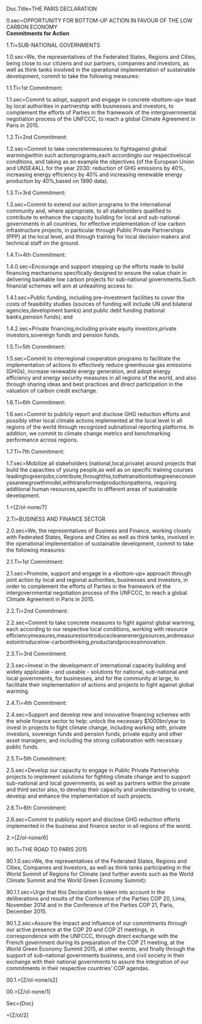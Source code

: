 Doc.Title=THE PARIS DECLARATION

0.sec=OPPORTUNITY FOR BOTTOM-UP ACTION IN FAVOUR OF THE LOW CARBON ECONOMY<br><b>Commitments for Action</b>

1.Ti=SUB-NATIONAL GOVERNMENTS

1.0.sec=We, the representatives of the Federated States, Regions and Cities, being close to our citizens and our partners, companies and investors, as well as think tanks involved in the operational implementation of sustainable development, commit to take the following measures:

1.1.Ti=1st Commitment:

1.1.sec=Commit to adopt, support and engage in concrete «bottom-up» lead by local authorities in partnership with businesses and investors, to complement the efforts of Parties in the framework of the intergovernmental negotiation process of the UNFCCC, to reach a global Climate Agreement in Paris in 2015.

1.2.Ti=2nd Commitment:

1.2.sec=Commit to take concretemeasures to fightagainst global warmingwithin such actionprograms,each accordingto our respectivelocal conditions, and taking as an example the objectives (of the European Union and UNSE4ALL for the year 2030: reduction of GHG emissions by 40%, increasing energy efficiency by 40% and increasing renewable energy production by 40%,based on 1990 data).

1.3.Ti=3rd Commitment:

1.3.sec=Commit to extend our action programs to the international community and, where appropriate, to all stakeholders qualified to contribute to enhance the capacity building for local and sub-national governments in all countries, for effective implementation of low carbon infrastructure projects, in particular through Public Private Partnerships (PPP) at the local level, and through training for local decision makers and technical staff on the ground.

1.4.Ti=4th Commitment:

1.4.0.sec=Encourage and support stepping up the efforts made to build financing mechanisms specifically designed to ensure the value chain in delivering bankable low carbon projects for sub-national governments.Such financial schemes will aim at unleashing access to:

1.4.1.sec=Public funding, including pre-investment facilities to cover the costs of feasibility studies (sources of funding will include UN and bilateral agencies,development banks) and public debt funding (national banks,pension funds); and

1.4.2.sec=Private financing,including private equity investors,private investors,sovereign funds and pension funds.

1.5.Ti=5th Commitment:

1.5.sec=Commit to interregional cooperation programs to facilitate the implementation of actions to effectively reduce greenhouse gas emissions (GHGs), increase renewable energy generation, and adopt energy efficiency and energy security measures in all regions of the world, and also through sharing ideas and best practices and direct participation in the valuation of carbon credit exchange.

1.6.Ti=6th Commitment:

1.6.sec=Commit to publicly report and disclose GHG reduction efforts and possibly other local climate actions implemented at the local level in all regions of the world through recognized subnational reporting platforms. In addition, we commit to climate change metrics and benchmarking performance across regions.

1.7.Ti=7th Commitment:

1.7.sec=Mobilize all stakeholders (national,local,private) around projects that build the capacities of young people,as well as on specific training courses leadingtogreenjobs;contribute,throughthis,tothetransitiontothegreeneconomyasanewgrowthmodel,withtransformedproductionpatterns, requiring additional human resources,specific to different areas of sustainable development.

1.=[Z/ol-none/7]

2.Ti=BUSINESS AND FINANCE SECTOR

2.0.sec=We, the representatives of Business and Finance, working closely with Federated States, Regions and Cities as well as think tanks, involved in the operational implementation of sustainable development, commit to take the following measures:

2.1.Ti=1st Commitment:

2.1.sec=Promote, support and engage in a «bottom-up» approach through joint action by local and regional authorities, businesses and investors, in order to complement the efforts of Parties in the framework of the intergovernmental negotiation process of the UNFCCC, to reach a global Climate Agreement in Paris in 2015.

2.2.Ti=2nd Commitment:

2.2.sec=Commit to take concrete measures to fight against global warming, each according to our respective local conditions, working with resource efficiencymeasures,measurestointroducecleanerenergysources,andmeasurestointroducelow-carbonthinking,productandprocessinnovation.

2.3.Ti=3rd Commitment:

2.3.sec=Invest in the development of international capacity building and widely applicable - and useable - solutions for national, sub-national and local governments, for businesses, and for the community at large, to facilitate their implementation of actions and projects to fight against global warming.

2.4.Ti=4th Commitment:

2.4.sec=Support and develop new and innovative financing schemes with the whole finance sector to help: unlock the necessary $1000bn/year to invest in projects to fight climate change, including working with, private investors, sovereign funds and pension funds, private equity and other asset managers; and including the strong collaboration with necessary public funds.

2.5.Ti=5th Commitment:

2.5.sec=Develop our capacity to engage in Public Private Partnership projects to implement solutions for fighting climate change and to support sub-national and local governments, as well as partners within the private and third sector also, to develop their capacity and understanding to create, develop and enhance the implementation of such projects.

2.6.Ti=6th Commitment:

2.6.sec=Commit to publicly report and disclose GHG reduction efforts implemented in the business and finance sector in all regions of the world.

2.=[Z/ol-none/6]

90.Ti=THE ROAD TO PARIS 2015

90.1.0.sec=We, the representatives of the Federated States, Regions and Cities, Companies and Investors, as well as think tanks participating in the World Summit of Regions for Climate (and further events such as the World Climate Summit and the World Green Economy Summit):

90.1.1.sec=Urge that this Declaration is taken into account in the deliberations and results of the Conference of the Parties COP 20, Lima, November 2014 and in the Conference of the Parties COP 21, Paris, December 2015.

90.1.2.sec=Assure the impact and influence of our commitments through our active presence at the COP 20 and COP 21 meetings, in correspondence with the UNFCCC, through direct exchange with the French government during its preparation of the COP 21 meeting, at the World Green Economy Summit 2015, at other events, and finally through the support of sub-national governments business, and civil society in their exchange with their national governments to assure the integration of our commitments in their respective countries’ COP agendas.

00.1.=[Z/ol-none/s2]

00.=[Z/ol-none/1]

Sec={Doc}

=[Z/ol/2]
